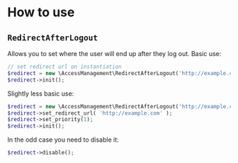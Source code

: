 # How to use

## `RedirectAfterLogout`

Allows you to set where the user will end up after they log out. Basic use:

```php
// set redirect url on instantiation
$redirect = new \AccessManagement\RedirectAfterLogout('http://example.com/');
$redirect->init();
```

Slightly less basic use:

```php
$redirect = new \AccessManagement\RedirectAfterLogout('http://example.com/');
$redirect->set_redirect_url( 'http://example.com' );
$redirect->set_priority(1);
$redirect->init();
```

In the odd case you need to disable it:

```php
$redirect->disable();
```

